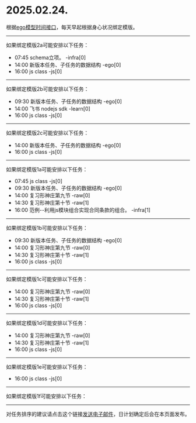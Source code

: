 # 2025.02.24.

根据[ego模型时间接口](https://gitee.com/hyg/blog/blob/master/timeflow.md)，每天早起根据身心状况绑定模版。

---
如果绑定模版2a可能安排以下任务：

- 07:45	schema立项。 -infra[0]
- 14:00	新版本任务、子任务的数据结构 -ego[0]
- 16:00	js class -js[0]

---
如果绑定模版2b可能安排以下任务：

- 09:30	新版本任务、子任务的数据结构 -ego[0]
- 14:00	飞书 nodejs sdk -learn[0]
- 16:00	js class -js[0]

---
如果绑定模版2c可能安排以下任务：

- 14:00	新版本任务、子任务的数据结构 -ego[0]
- 16:00	js class -js[0]

---
如果绑定模版1a可能安排以下任务：

- 07:45	js class -js[0]
- 09:30	新版本任务、子任务的数据结构 -ego[0]
- 14:00	复习形神庄第九节 -raw[0]
- 14:30	复习形神庄第十节 -raw[1]
- 16:00	范例--利用js模块组合实现合同条款的组合。 -infra[1]

---
如果绑定模版1b可能安排以下任务：

- 09:30	新版本任务、子任务的数据结构 -ego[0]
- 14:00	复习形神庄第九节 -raw[0]
- 14:30	复习形神庄第十节 -raw[1]
- 16:00	js class -js[0]

---
如果绑定模版1c可能安排以下任务：

- 14:00	复习形神庄第九节 -raw[0]
- 14:30	复习形神庄第十节 -raw[1]
- 16:00	js class -js[0]

---
如果绑定模版1d可能安排以下任务：

- 14:00	复习形神庄第九节 -raw[0]
- 14:30	复习形神庄第十节 -raw[1]
- 16:00	js class -js[0]

---
如果绑定模版1e可能安排以下任务：

- 16:00	js class -js[0]

---
如果绑定模版1f可能安排以下任务：


---
对任务排序的建议请点击这个链接<a href="mailto:huangyg@mars22.com?subject=关于2025.02.24.任务排序的建议&body=date: 2025.02.24.%0D%0Afile: ../../blog/release/time/d.20250224.md%0D%0A---请勿修改邮件主题及以上内容---%0D%0A">发送电子邮件</a>，日计划确定后会在本页面发布。